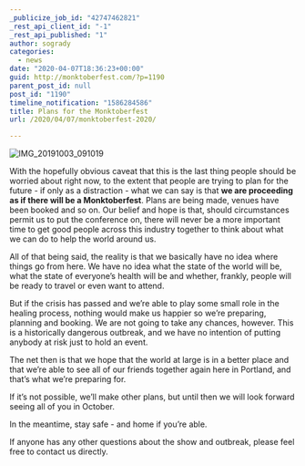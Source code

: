 ```yaml
---
_publicize_job_id: "42747462821"
_rest_api_client_id: "-1"
_rest_api_published: "1"
author: sogrady
categories:
  - news
date: "2020-04-07T18:36:23+00:00"
guid: http://monktoberfest.com/?p=1190
parent_post_id: null
post_id: "1190"
timeline_notification: "1586284586"
title: Plans for the Monktoberfest
url: /2020/04/07/monktoberfest-2020/

---
```

![IMG_20191003_091019](/wp-content/uploads/2020/04/img_20191003_091019.jpg)

With the hopefully obvious caveat that this is the last thing people should be worried about right now, to the extent that people are trying to plan for the future - if only as a distraction - what we can say is that **we are proceeding as if there will be a Monktoberfest**. Plans are being made, venues have been booked and so on. Our belief and hope is that, should circumstances permit us to put the conference on, there will never be a more important time to get good people across this industry together to think about what we can do to help the world around us.

All of that being said, the reality is that we basically have no idea where things go from here. We have no idea what the state of the world will be, what the state of everyone’s health will be and whether, frankly, people will be ready to travel or even want to attend.

But if the crisis has passed and we’re able to play some small role in the healing process, nothing would make us happier so we’re preparing, planning and booking. We are not going to take any chances, however. This is a historically dangerous outbreak, and we have no intention of putting anybody at risk just to hold an event.

The net then is that we hope that the world at large is in a better place and that we’re able to see all of our friends together again here in Portland, and that’s what we’re preparing for.

If it’s not possible, we’ll make other plans, but until then we will look forward seeing all of you in October.

In the meantime, stay safe - and home if you’re able.

If anyone has any other questions about the show and outbreak, please feel free to contact us directly.
